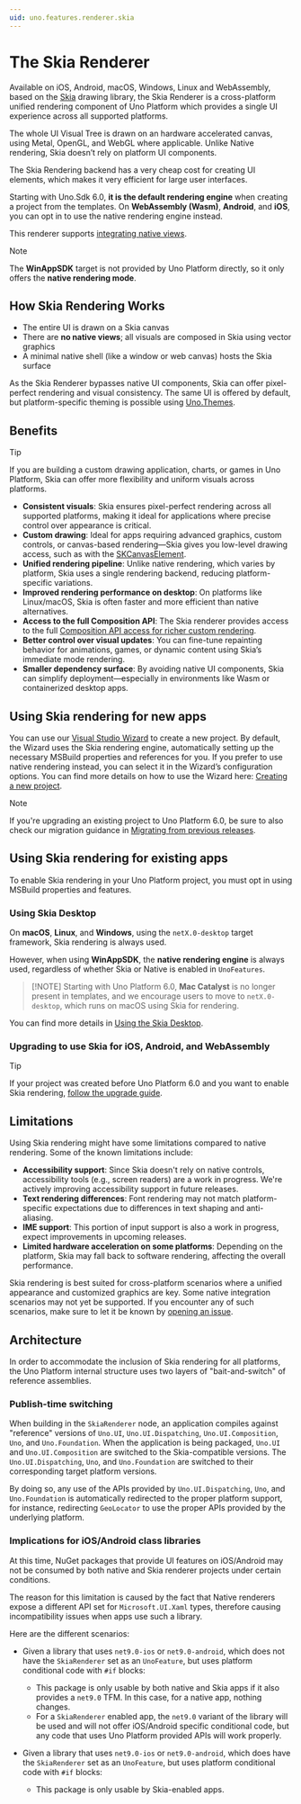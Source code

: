 ```yaml
---
uid: uno.features.renderer.skia
---
```


# The Skia Renderer

Available on iOS, Android, macOS, Windows, Linux and WebAssembly, based on the [Skia](https://skia.org) drawing library, the Skia Renderer is a cross-platform unified rendering component of Uno Platform which provides a single UI experience across all supported platforms.

The whole UI Visual Tree is drawn on an hardware accelerated canvas, using Metal, OpenGL, and WebGL where applicable. Unlike Native rendering, Skia doesn’t rely on platform UI components.

The Skia Rendering backend has a very cheap cost for creating UI elements, which makes it very efficient for large user interfaces.

Starting with Uno.Sdk 6.0, **it is the default rendering engine** when creating a project from the templates. On **WebAssembly (Wasm)**, **Android**, and **iOS**, you can opt in to use the native rendering engine instead.

This renderer supports [integrating native views](xref:Uno.Skia.Embedding.Native).

> [!NOTE]
> The **WinAppSDK** target is not provided by Uno Platform directly, so it only offers the **native rendering mode**.

## How Skia Rendering Works

- The entire UI is drawn on a Skia canvas
- There are **no native views**; all visuals are composed in Skia using vector graphics
- A minimal native shell (like a window or web canvas) hosts the Skia surface

As the Skia Renderer bypasses native UI components, Skia can offer pixel-perfect rendering and visual consistency. The same UI is offered by default, but platform-specific theming is possible using [Uno.Themes](xref:Uno.Themes.Overview).

## Benefits

> [!TIP]
> If you are building a custom drawing application, charts, or games in Uno Platform, Skia can offer more flexibility and uniform visuals across platforms.

- **Consistent visuals**: Skia ensures pixel-perfect rendering across all supported platforms, making it ideal for applications where precise control over appearance is critical.
- **Custom drawing**: Ideal for apps requiring advanced graphics, custom controls, or canvas-based rendering—Skia gives you low-level drawing access, such as with the [SKCanvasElement](xref:Uno.Controls.SKCanvasElement).
- **Unified rendering pipeline**: Unlike native rendering, which varies by platform, Skia uses a single rendering backend, reducing platform-specific variations.
- **Improved rendering performance on desktop**: On platforms like Linux/macOS, Skia is often faster and more efficient than native alternatives.
- **Access to the full Composition API**: The Skia renderer provides access to the full [Composition API access for richer custom rendering](https://learn.microsoft.com/en-us/windows/apps/windows-app-sdk/composition).
- **Better control over visual updates**: You can fine-tune repainting behavior for animations, games, or dynamic content using Skia’s immediate mode rendering.
- **Smaller dependency surface**: By avoiding native UI components, Skia can simplify deployment—especially in environments like Wasm or containerized desktop apps.

## Using Skia rendering for new apps

You can use our [Visual Studio Wizard](xref:Uno.GettingStarted.UsingWizard) to create a new project. By default, the Wizard uses the Skia rendering engine, automatically setting up the necessary MSBuild properties and references for you. If you prefer to use native rendering instead, you can select it in the Wizard’s configuration options. You can find more details on how to use the Wizard here: [Creating a new project](xref:Uno.GettingStarted.UsingWizard).

> [!NOTE]
> If you're upgrading an existing project to Uno Platform 6.0, be sure to also check our migration guidance in [Migrating from previous releases](xref:Uno.MigratingFromPreviousReleases).

## Using Skia rendering for existing apps

To enable Skia rendering in your Uno Platform project, you must opt in using MSBuild properties and features.

### Using Skia Desktop

On **macOS**, **Linux**, and **Windows**, using the `netX.0-desktop` target framework, Skia rendering is always used.

However, when using **WinAppSDK**, the **native rendering engine** is always used, regardless of whether Skia or Native is enabled in `UnoFeatures`.

> [!NOTE] Starting with Uno Platform 6.0, **Mac Catalyst** is no longer present in templates, and we encourage users to move to `netX.0-desktop`, which runs on macOS using Skia for rendering.

You can find more details in [Using the Skia Desktop](xref:Uno.Skia.Desktop).

### Upgrading to use Skia for iOS, Android, and WebAssembly

> [!TIP]
> If your project was created before Uno Platform 6.0 and you want to enable Skia rendering, [follow the upgrade guide](xref:Uno.Development.MigratingToUno6).

## Limitations

Using Skia rendering might have some limitations compared to native rendering. Some of the known limitations include:

- **Accessibility support**: Since Skia doesn't rely on native controls, accessibility tools (e.g., screen readers) are a work in progress. We're actively improving accessibility support in future releases.
- **Text rendering differences**: Font rendering may not match platform-specific expectations due to differences in text shaping and anti-aliasing.
- **IME support**: This portion of input support is also a work in progress, expect improvements in upcoming releases.
- **Limited hardware acceleration on some platforms**: Depending on the platform, Skia may fall back to software rendering, affecting the overall performance.

Skia rendering is best suited for cross-platform scenarios where a unified appearance and customized graphics are key. Some native integration scenarios may not yet be supported. If you encounter any of such scenarios, make sure to let it be known by [opening an issue](https://github.com/unoplatform/uno/issues).

## Architecture

In order to accommodate the inclusion of Skia rendering for all platforms, the Uno Platform internal structure uses two layers of "bait-and-switch" of reference assemblies.

### Publish-time switching

When building in the `SkiaRenderer` node, an application compiles against "reference" versions of `Uno.UI`, `Uno.UI.Dispatching`, `Uno.UI.Composition`, `Uno`, and `Uno.Foundation`. When the application is being packaged, `Uno.UI` and `Uno.UI.Composition` are switched to the Skia-compatible versions. The `Uno.UI.Dispatching`, `Uno`, and `Uno.Foundation` are switched to their corresponding target platform versions.

By doing so, any use of the APIs provided by `Uno.UI.Dispatching`, `Uno`, and `Uno.Foundation` is automatically redirected to the proper platform support, for instance, redirecting `GeoLocator` to use the proper APIs provided by the underlying platform.

### Implications for iOS/Android class libraries

At this time, NuGet packages that provide UI features on iOS/Android may not be consumed by both native and Skia renderer projects under certain conditions.

The reason for this limitation is caused by the fact that Native renderers expose a different API set for `Microsoft.UI.Xaml` types, therefore causing incompatibility issues when apps use such a library.

Here are the different scenarios:

- Given a library that uses `net9.0-ios` or `net9.0-android`, which does not have the `SkiaRenderer` set as an `UnoFeature`, but uses platform conditional code with `#if` blocks:

  - This package is only usable by both native and Skia apps if it also provides a `net9.0` TFM. In this case, for a native app, nothing changes.
  - For a `SkiaRenderer` enabled app, the `net9.0` variant of the library will be used and will not offer iOS/Android specific conditional code, but any code that uses Uno Platform provided APIs will work properly.

- Given a library that uses `net9.0-ios` or `net9.0-android`, which does have the `SkiaRenderer` set as an `UnoFeature`, but uses platform conditional code with `#if` blocks:

  - This package is only usable by Skia-enabled apps.
